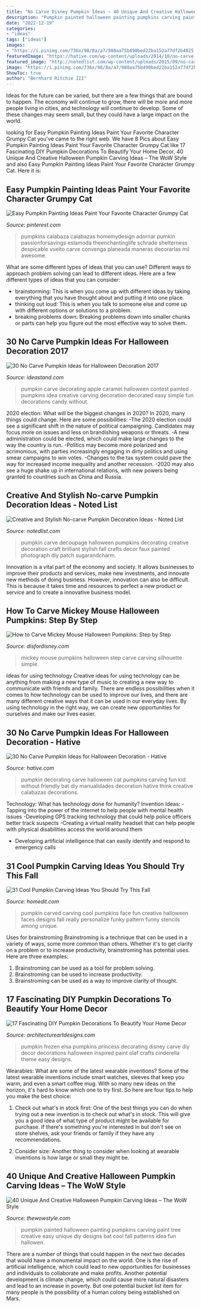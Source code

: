 ```yaml
---
title: "No Carve Disney Pumpkin Ideas ~ 40 Unique And Creative Halloween Pumpkin Carving Ideas – The Wow Style"
description: "Pumpkin painted halloween painting pumpkins carving paint tree creative easy unique diy designs bat cool fall patterns idea fun hallowen"
date: "2022-12-19"
categories:
- "ideas"
tags: ["ideas"]
images:
- "https://i.pinimg.com/736x/98/8a/a7/988aa75b490bed22ba152a77df2b4825.jpg"
featuredImage: "https://hative.com/wp-content/uploads/2014/10/no-carve-pumpkin-ideas/5-black-bat-and-cat.jpg"
featured_image: "http://notedlist.com/wp-content/uploads/2015/09/no-carve-pumpkin-decoration-ideas/11-creative-no-carve-pumpkin-decoration-ideas.jpg"
image: "https://i.pinimg.com/736x/98/8a/a7/988aa75b490bed22ba152a77df2b4825.jpg"
ShowToc: true
author: "Bernhard Ritchie III"
---
```



Ideas for the future can be varied, but there are a few things that are bound to happen. The economy will continue to grow, there will be more and more people living in cities, and technology will continue to develop. Some of these changes may seem small, but they could have a large impact on the world.

	

		
looking for Easy Pumpkin Painting Ideas Paint Your Favorite Character Grumpy Cat you've came to the right web. We have 8 Pics about Easy Pumpkin Painting Ideas Paint Your Favorite Character Grumpy Cat like 17 Fascinating DIY Pumpkin Decorations To Beautify Your Home Decor, 40 Unique And Creative Halloween Pumpkin Carving Ideas – The WoW Style and also Easy Pumpkin Painting Ideas Paint Your Favorite Character Grumpy Cat. Here it is:
		
    
## Easy Pumpkin Painting Ideas Paint Your Favorite Character Grumpy Cat

<img loading=lazy src="https://i.pinimg.com/736x/98/8a/a7/988aa75b490bed22ba152a77df2b4825.jpg" onerror="this.onerror=null;this.src='https://tse3.mm.bing.net/th?id=OIP.OCXg3dlcrDlwpoCV9qVX0gHaJ3&amp;pid=15.1';" alt="Easy Pumpkin Painting Ideas Paint Your Favorite Character Grumpy Cat">

_Source: pinterest.com_

>pumpkins calabaza calabazas homemydesign adornar pumkin passionforsavings eslamoda theenchantinglife schrade shelterness despicable vuelto carve convenga planeada maneras decorarlas mil awesome. 

	

What are some different types of ideas that you can use?
Different ways to approach problem solving can lead to different ideas. Here are a few different types of ideas that you can consider: 
- brainstorming: This is when you come up with different ideas by taking everything that you have thought about and putting it into one place. 
- thinking out loud: This is when you talk to someone else and come up with different options or solutions to a problem. 
- breaking problems down: Breaking problems down into smaller chunks or parts can help you figure out the most effective way to solve them.

    
## 30 No Carve Pumpkin Ideas For Halloween Decoration 2017

<img loading=lazy src="https://ideastand.com/wp-content/uploads/2014/10/no-carve-pumpkin-ideas/4-caramel-apple.jpg" onerror="this.onerror=null;this.src='https://tse1.mm.bing.net/th?id=OIP.ZVifJVHUjIqDMw6u-qCJdAHaJ4&amp;pid=15.1';" alt="30 No Carve Pumpkin Ideas for Halloween Decoration 2017">

_Source: ideastand.com_

>pumpkin carve decorating apple caramel halloween contest painted pumpkins idea creative carving decoration decorated easy simple fun decorations candy without. 

	

2020 election: What will be the biggest changes in 2020?
In 2020, many things could change. Here are some possibilities:
-The 2020 election could see a significant shift in the nature of political campaigning. Candidates may focus more on issues and less on brandishing weapons or threats. 
-A new administration could be elected, which could make large changes to the way the country is run. 
-Politics may become more polarized and acrimonious, with parties increasingly engaging in dirty politics and using smear campaigns to win votes. 
-Changes to the tax system could pave the way for increased income inequality and another recession. 
-2020 may also see a huge shake up in international relations, with new powers being granted to countries such as China and Russia.

    
## Creative And Stylish No-carve Pumpkin Decoration Ideas - Noted List

<img loading=lazy src="http://notedlist.com/wp-content/uploads/2015/09/no-carve-pumpkin-decoration-ideas/11-creative-no-carve-pumpkin-decoration-ideas.jpg" onerror="this.onerror=null;this.src='https://tse3.mm.bing.net/th?id=OIP.FcCVqe34KMV8vLBzP-8DEQHaLH&amp;pid=15.1';" alt="Creative and Stylish No-carve Pumpkin Decoration Ideas - Noted List">

_Source: notedlist.com_

>pumpkin carve decoupage halloween pumpkins decorating creative decoration craft brilliant stylish fall crafts decor faux painted photograph diy patch sugarandcharm. 

	

Innovation is a vital part of the economy and society. It allows businesses to improve their products and services, make new investments, and innovate new methods of doing business. However, innovation can also be difficult. This is because it takes time and resources to perfect a new product or service and to create a innovative business model.

    
## How To Carve Mickey Mouse Halloween Pumpkins: Step By Step

<img loading=lazy src="https://www.disfordisney.com/wp-content/uploads/2020/09/DSC_9881-1-678x1024.jpg" onerror="this.onerror=null;this.src='https://tse2.mm.bing.net/th?id=OIP.qIqL_NamHTDRhZ6N6ijYpgHaLL&amp;pid=15.1';" alt="How to Carve Mickey Mouse Halloween Pumpkins: Step by Step">

_Source: disfordisney.com_

>mickey mouse pumpkins halloween step carve carving silhouette simple. 

	

Ideas for using technology
Creative ideas for using technology can be anything from making a new type of music to creating a new way to communicate with friends and family. There are endless possibilities when it comes to how technology can be used to improve our lives, and there are many different creative ways that it can be used in our everyday lives. By using technology in the right way, we can create new opportunities for ourselves and make our lives easier.

    
## 30 No Carve Pumpkin Ideas For Halloween Decoration - Hative

<img loading=lazy src="https://hative.com/wp-content/uploads/2014/10/no-carve-pumpkin-ideas/5-black-bat-and-cat.jpg" onerror="this.onerror=null;this.src='https://tse3.mm.bing.net/th?id=OIP.Hb3xmJyHvHGn4YeFeGDYywHaJk&amp;pid=15.1';" alt="30 No Carve Pumpkin Ideas for Halloween Decoration - Hative">

_Source: hative.com_

>pumpkin decorating carve halloween cat pumpkins carving fun kid without friendly bat diy manualidades decoration hative think creative calabazas decorations. 

	

Technology: What has technology done for humanity?
Invention Ideas: 
-Tapping into the power of the internet to help people with mental health issues 
-Developing GPS tracking technology that could help police officers better track suspects 
-Creating a virtual reality headset that can help people with physical disabilities access the world around them 
- Developing artificial intelligence that can easily identify and respond to emergency calls

    
## 31 Cool Pumpkin Carving Ideas You Should Try This Fall

<img loading=lazy src="http://cdn.homedit.com/wp-content/uploads/2015/10/You-can-personalize-a-pumpkin.jpg" onerror="this.onerror=null;this.src='https://tse1.mm.bing.net/th?id=OIP.i9ihqyvIr8tkptYMAzpW0gHaLH&amp;pid=15.1';" alt="31 Cool Pumpkin Carving Ideas You Should Try This Fall">

_Source: homedit.com_

>pumpkin carved carving cool pumpkins face fun creative halloween faces designs fall really personalize funky pattern funny stencils among unique. 

	

Uses for brainstroming
Brainstroming is a technique that can be used in a variety of ways, some more common than others. Whether it's to get clarity on a problem or to increase productivity, brainstroming has potential uses. Here are three examples: 

1) Brainstroming can be used as a tool for problem solving.
2) Brainstroming can be used to increase productivity.
3) Brainstroming can be used as a way to improve clarity of thought.

    
## 17 Fascinating DIY Pumpkin Decorations To Beautify Your Home Decor

<img loading=lazy src="https://www.architectureartdesigns.com/wp-content/uploads/2016/09/16-25.jpg" onerror="this.onerror=null;this.src='https://tse3.mm.bing.net/th?id=OIP.mQsCjPda4q3ul8eD_M5oIgHaLF&amp;pid=15.1';" alt="17 Fascinating DIY Pumpkin Decorations To Beautify Your Home Decor">

_Source: architectureartdesigns.com_

>pumpkin frozen elsa pumpkins princess decorating disney carve diy decor decorations halloween inspired paint olaf crafts cinderella theme easy designs. 

	

Wearables: What are some of the latest wearable inventions?
Some of the latest wearable inventions include smart watches, sleeves that keep you warm, and even a smart coffee mug. With so many new ideas on the horizon, it's hard to know which one to try first. So here are four tips to help you make the best choice:
1. Check out what's in stock first: One of the best things you can do when trying out a new invention is to check out what's in stock. This will give you a good idea of what type of product might be available for purchase. If there's something you're interested in but don't see on store shelves, ask your friends or family if they have any recommendations.

2. Consider size: Another thing to consider when looking at wearable inventions is how large or small they might be.

    
## 40 Unique And Creative Halloween Pumpkin Carving Ideas – The WoW Style

<img loading=lazy src="http://thewowstyle.com/wp-content/uploads/2016/09/Bat-Tree.jpg" onerror="this.onerror=null;this.src='https://tse1.mm.bing.net/th?id=OIP.tv2s5H-SPoCdOfu2lxOJygHaLH&amp;pid=15.1';" alt="40 Unique And Creative Halloween Pumpkin Carving Ideas – The WoW Style">

_Source: thewowstyle.com_

>pumpkin painted halloween painting pumpkins carving paint tree creative easy unique diy designs bat cool fall patterns idea fun hallowen. 

	

There are a number of things that could happen in the next two decades that would have a monumental impact on the world. One is the rise of artificial intelligence, which could lead to new opportunities for businesses and individuals to collaborate and make profits. Another potential development is climate change, which could cause more natural disasters and lead to an increase in poverty. But one potential bucket list item for many people is the possibility of a human colony being established on Mars.

